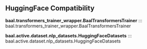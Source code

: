 ## HuggingFace Compatibility

**baal.transformers_trainer_wrapper.BaalTransformersTrainer**
::: baal.transformers_trainer_wrapper.BaalTransformersTrainer

**baal.active.dataset.nlp_datasets.HuggingFaceDatasets**
::: baal.active.dataset.nlp_datasets.HuggingFaceDatasets